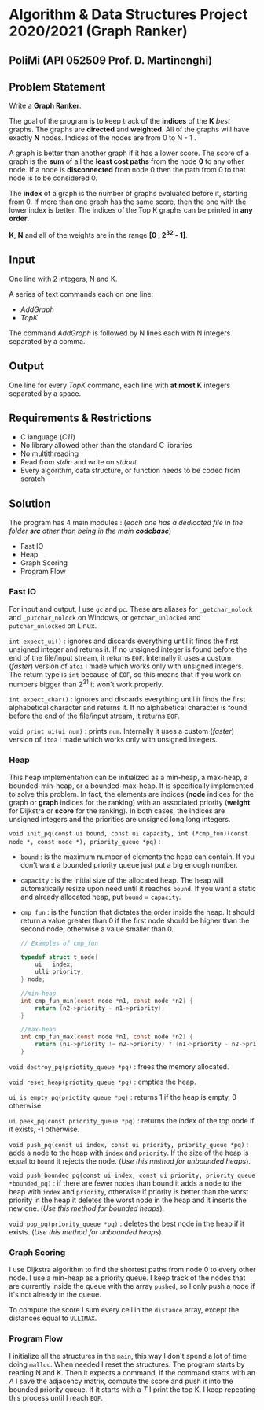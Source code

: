 # Algorithm & Data Structures Project 2020/2021 (Graph Ranker) 
## PoliMi (API 052509 Prof. D. Martinenghi)
## **Problem Statement**
Write a **Graph Ranker**. 

The goal of the program is to keep track of the **indices** of the **K** *best* graphs.
The graphs are **directed** and **weighted**. All of the graphs will have exactly **N** nodes. Indices of the nodes are from 0 to N - 1 .

A graph is better than another graph if it has a lower score. The score of a graph is the **sum** of all the **least cost paths** from the node **0** to any other node. If a node is **disconnected** from node 0 then the path from 0 to that node is to be considered 0.

The **index** of a graph is the number of graphs evaluated before it, starting from 0. If more than one graph has the same score, then the one with the lower index is better. The indices of the Top K graphs can be printed in **any order**.

**K**, **N** and all of the weights are in the range **[0 , 2<sup>32</sup> - 1]**.

## **Input**
One line with 2 integers, N and K.

A series of text commands each on one line:
* *AddGraph* 
* *TopK*

The command *AddGraph* is followed by N lines each with N integers separated by a comma.

## **Output**
One line for every *TopK* command, each line with **at most K** integers separated by a space.

## **Requirements & Restrictions**
* C language (*C11*)
* No library allowed other than the standard C libraries
* No multithreading
* Read from *stdin* and write on *stdout*
* Every algorithm, data structure, or function needs to be coded from scratch

## **Solution**
The program has 4 main modules : (*each one has a dedicated file in the folder **src** other than being in the main **codebase***)
* Fast IO
* Heap
* Graph Scoring
* Program Flow

### **Fast IO**
For input and output, I use `gc` and `pc`. These are aliases for `_getchar_nolock` and `_putchar_nolock` on Windows, or `getchar_unlocked` and `putchar_unlocked` on Linux.

`int expect_ui()` : ignores and discards everything until it finds the first unsigned integer and returns it. If no unsigned integer is found before the end of the file/input stream, it returns `EOF`. Internally it uses a custom (*faster*) version of `atoi` I made which works only with unsigned integers. The return type is `int` because of `EOF`, so this means that if you work on numbers bigger than 2<sup>31</sup> it won't work properly.

`int expect_char()` : ignores and discards everything until it finds the first alphabetical character and returns it. If no alphabetical character is found before the end of the file/input stream, it returns `EOF`.

`void print_ui(ui num)` : prints `num`. Internally it uses a custom (*faster*) version of `itoa` I made which works only with unsigned integers.

### **Heap**
This heap implementation can be initialized as a min-heap, a max-heap, a bounded-min-heap, or a bounded-max-heap.
It is specifically implemented to solve this problem. In fact, the elements are indices (**node** indices for the graph or **graph** indices for the ranking) with an associated priority (**weight** for Dijkstra or **score** for the ranking). In both cases, the indices are unsigned integers and the priorities are unsigned long long integers.

`void init_pq(const ui bound, const ui capacity, int (*cmp_fun)(const node *, const node *), priority_queue *pq)` : 
* `bound` : is the maximum number of elements the heap can contain. If you don't want a bounded priority queue just put a big enough number.
* `capacity` : is the initial size of the allocated heap. The heap will automatically resize upon need until it reaches `bound`. If you want a static and already allocated heap, put `bound` = `capacity`.
* `cmp_fun` : is the function that dictates the order inside the heap. It should return a value greater than 0 if the first node should be higher than the second node, otherwise a value smaller than 0.

    ```C 
    // Examples of cmp_fun

    typedef struct t_node{
        ui   index;
        ulli priority;   
    } node;

    //min-heap
    int cmp_fun_min(const node *n1, const node *n2) {
        return (n2->priority - n1->priority);
    }

    //max-heap
    int cmp_fun_max(const node *n1, const node *n2) {
        return (n1->priority != n2->priority) ? (n1->priority - n2->priority) : -1;
    }
    ```

`void destroy_pq(priotity_queue *pq)` : frees the memory allocated.

`void reset_heap(priotity_queue *pq)` : empties the heap.

`ui is_empty_pq(priotity_queue *pq)` : returns 1 if the heap is empty, 0 otherwise.

`ui peek_pq(const priority_queue *pq)` : returns the index of the top node if it exists, -1 otherwise.

`void push_pq(const ui index, const ui priority, priority_queue *pq)` : adds a node to the heap with `index` and `priority`. If the size of the heap is equal to `bound` it rejects the node. (*Use this method for unbounded heaps*).

`void push_bounded_pq(const ui index, const ui priority, priority_queue *bounded_pq)` : if there are fewer nodes than bound it adds a node to the heap with `index` and `priority`, otherwise if priority is better than the worst priority in the heap it deletes the worst node in the heap and it inserts the new one. (*Use this method for bounded heaps*).

`void pop_pq(priority_queue *pq)` : deletes the best node in the heap if it exists. (*Use this method for unbounded heaps*).

### **Graph Scoring**
I use Dijkstra algorithm to find the shortest paths from node 0 to every other node. I use a min-heap as a priority queue. I keep track of the nodes that are currently inside the queue with the array `pushed`, so I only push a node if it's not already in the queue.

To compute the score I sum every cell in the `distance` array, except the distances equal to `ULLIMAX`. 

### **Program Flow**
I initialize all the structures in the `main`, this way I don't spend a lot of time doing `malloc`. When needed I reset the structures. The program starts by reading N and K. Then it expects a command, if the command starts with an *A* I save the adjacency matrix, compute the score and push it into the bounded priority queue. If it starts with a *T* I print the top K. I keep repeating this process until I reach `EOF`.
